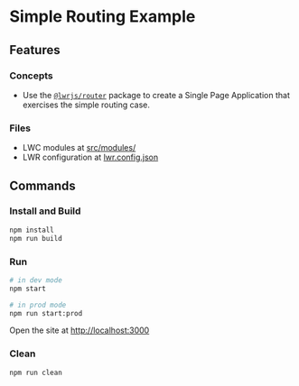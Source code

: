 # Simple Routing Example

## Features

### Concepts

- Use the [`@lwrjs/router`](https://github.com/salesforce/lwr/tree/master/packages/%40lwrjs/router) package to create a Single Page Application that exercises the simple routing case.

### Files

- LWC modules at [src/modules/](./src/modules)
- LWR configuration at [lwr.config.json](./lwr.config.json)

## Commands

### Install and Build

```bash
npm install
npm run build
```

### Run

```bash
# in dev mode
npm start
```
```bash
# in prod mode
npm run start:prod
```
Open the site at [http://localhost:3000](http://localhost:3000)

### Clean

```bash
npm run clean
```
